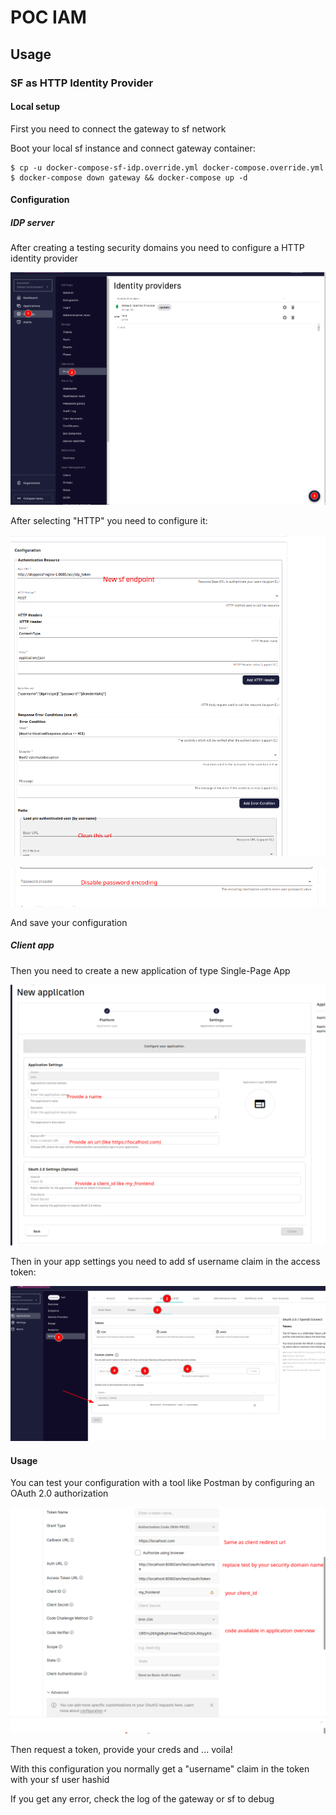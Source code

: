 # POC IAM

## Usage

### SF as HTTP Identity Provider

#### Local setup

First you need to connect the gateway to sf network

Boot your local sf instance and connect gateway container:

```
$ cp -u docker-compose-sf-idp.override.yml docker-compose.override.yml
$ docker-compose down gateway && docker-compose up -d
```

#### Configuration

##### IDP server

After creating a testing security domains you need to configure a HTTP identity provider

![Alt text](./create-http-idp.png?raw=true "Create HTTP IDP")

After selecting "HTTP" you need to configure it:

![Alt text](./idp-urls.png?raw=true "IDP urls")

![Alt text](./disable-password-encoding.png?raw=true "Disable password encoding")

And save your configuration

##### Client app

Then you need to create a new application of type Single-Page App

![Alt text](./new-app.png?raw=true "New App")

Then in your app settings you need to add sf username claim in the access token:

![Alt text](./claim-mapping.png?raw=true "Claim mapping")


#### Usage

You can test your configuration with a tool like Postman by configuring an OAuth 2.0 authorization

![Alt text](./postman-config.png?raw=true "Postman configuration")


Then request a token, provide your creds and ... voila!


With this configuration you normally get a "username" claim in the token with your sf user hashid


If you get any error, check the log of the gateway or sf to debug